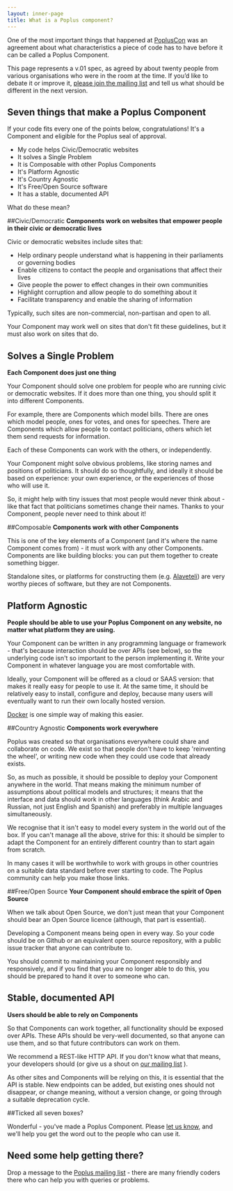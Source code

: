 ```yaml
---
layout: inner-page
title: What is a Poplus component?
---
```


One of the most important things that happened at [PoplusCon](popluscon_sessions.html) was an agreement about what characteristics a piece of code has to have before it can be called a Poplus Component.

This page represents a v.01 spec, as agreed by about twenty people from various organisations who were in the room at the time. If you’d like to debate it or improve it, [please join the mailing list](join/group.html) and tell us what should be different in the next version.

## Seven things that make a Poplus Component
If your code fits every one of the points below, congratulations! It's a Component and eligible for the Poplus seal of approval.

* My code helps Civic/Democratic websites
* It solves a Single Problem
* It is Composable with other Poplus Components
* It's Platform Agnostic
* It's Country Agnostic
* It's Free/Open Source software
* It has a stable, documented API

What do these mean?

##Civic/Democratic
**Components work on websites that empower people in their civic or democratic lives**

Civic or democratic websites include sites that:

* Help ordinary people understand what is happening in their parliaments or governing bodies
* Enable citizens to contact the people and organisations that affect their lives
* Give people the power to effect changes in their own communities
* Highlight corruption and allow people to do something about it
* Facilitate transparency and enable the sharing of information

Typically, such sites are non-commercial, non-partisan and open to all.

Your Component may work well on sites that don't fit these guidelines, but it must also work on sites that do.

## Solves a Single Problem
**Each Component does just one thing**

Your Component should solve one problem for people who are running civic or democratic websites. If it does more than one thing, you should split it into different Components.

For example, there are Components which model bills. There are ones which model people, ones for votes, and ones for speeches. There are Components which allow people to contact politicians, others which let them send requests for information.

Each of these Components can work with the others, or independently.

Your Component might solve obvious problems, like storing names and positions of politicians. It should do so thoughtfully, and ideally it should be based on experience: your own experience, or the experiences of those who will use it.

So, it might help with tiny issues that most people would never think about - like that fact that politicians sometimes change their names. Thanks to your Component, people never need to think about it!

##Composable
**Components work with other Components**

This is one of the key elements of a Component (and it's where the name Component comes from) - it must work with any other Components. Components are like building blocks: you can put them together to create something bigger.

Standalone sites, or platforms for constructing them (e.g. [Alaveteli](http://alaveteli.org)) are very worthy pieces of software, but they are not Components.

## Platform Agnostic
**People should be able to use your Poplus Component on any website, no matter what platform they are using.**

Your Component can be written in any programming language or framework - that's because interaction should be over APIs (see below), so the underlying code isn't so important to the person implementing it. Write your Component in whatever language you are most comfortable with.

Ideally, your Component will be offered as a cloud or SAAS version: that makes it really easy for people to use it. At the same time, it should be relatively easy to install, configure and deploy, because many users will eventually want to run their own locally hosted version.

[Docker](https://www.docker.io/) is one simple way of making this easier.

##Country Agnostic
**Components work everywhere**

Poplus was created so that organisations everywhere could share and collaborate on code. We exist so that people don't have to keep 'reinventing the wheel', or writing new code when they could use code that already exists.

So, as much as possible, it should be possible to deploy your Component anywhere in the world. That means making the minimum number of assumptions about political models and structures; it means that the interface and data should work in other languages (think Arabic and Russian, not just English and Spanish) and preferably in multiple languages simultaneously.

We recognise that it isn't easy to model every system in the world out of the box. If you can't manage all the above, strive for this: it should be simpler to adapt the Component for an entirely different country than to start again from scratch.

In many cases it will be worthwhile to work with groups in other countries on a suitable data standard before ever starting to code. The Poplus community can help you make those links.

##Free/Open Source
**Your Component should embrace the spirit of Open Source**

When we talk about Open Source, we don't just mean that your Component should bear an Open Source licence (although, that part is essential).

Developing a Component means being open in every way. So your code should be on Github or an equivalent open source repository, with a public issue tracker that anyone can contribute to.

You should commit to maintaining your Component responsibly and responsively, and if you find that you are no longer able to do this, you should be prepared to hand it over to someone who can.

## Stable, documented API
**Users should be able to rely on Components**

So that Components can work together, all functionality should be exposed over APIs. These APIs should be very-well documented, so that anyone can use them, and so that future contributors can work on them.

We recommend a REST-like HTTP API. If you don't know what that means, your developers should (or give us a shout on [our mailing list](join/group.html) ).

As other sites and Components will be relying on this, it is essential that the API is stable. New endpoints can be added, but existing ones should not disappear, or change meaning, without a version change, or going through a suitable deprecation cycle.

##Ticked all seven boxes?

Wonderful - you've made a Poplus Component. Please [let us know](join/group.html), and we'll help you get the word out to the people who can use it.

## Need some help getting there?

Drop a message to the [Poplus mailing list](join/group.html) - there are many friendly coders there who can help you with queries or problems.

